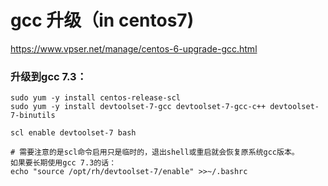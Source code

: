 # gcc 升级（in centos7)
https://www.vpser.net/manage/centos-6-upgrade-gcc.html



### 升级到gcc 7.3：

```
sudo yum -y install centos-release-scl
sudo yum -y install devtoolset-7-gcc devtoolset-7-gcc-c++ devtoolset-7-binutils

scl enable devtoolset-7 bash

# 需要注意的是scl命令启用只是临时的，退出shell或重启就会恢复原系统gcc版本。
如果要长期使用gcc 7.3的话：
echo "source /opt/rh/devtoolset-7/enable" >>~/.bashrc
```